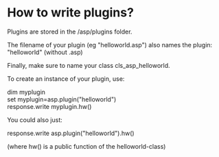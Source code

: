 # How to write plugins?

Plugins are stored in the /asp/plugins folder.

The filename of your plugin (eg "helloworld.asp") also names the plugin: "helloworld" (without .asp)

Finally, make sure to name your class cls_asp_helloworld. 

To create an instance of your plugin, use: 

dim myplugin<br>
set myplugin=asp.plugin("helloworld")<br>
response.write myplugin.hw()<br>

You could also just:

response.write asp.plugin("helloworld").hw()

(where hw() is a public function of the helloworld-class)